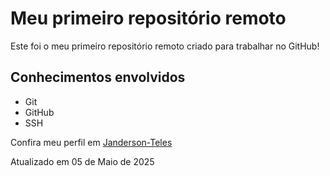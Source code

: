 # Meu primeiro repositório remoto

Este foi o meu primeiro repositório remoto criado para trabalhar no GitHub!

## Conhecimentos envolvidos

- Git
- GitHub
- SSH

Confira meu perfil em [Janderson-Teles](https://github.com/Janderson-Teles)

Atualizado em 05 de Maio de 2025
